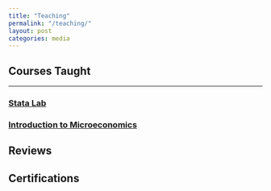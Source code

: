 ```yaml
---
title: "Teaching"
permalink: "/teaching/"
layout: post
categories: media
---
```


## Courses Taught
___
### [Stata Lab](statalab.md) 
### [Introduction to Microeconomics](microecon.md)



## Reviews

## Certifications
